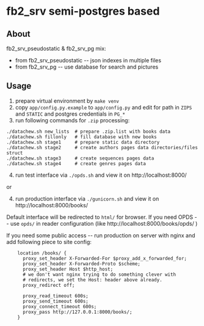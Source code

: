 # fb2_srv semi-postgres based

## About
fb2_srv_pseudostatic & fb2_srv_pg mix:

  * from fb2_srv_pseudostatic -- json indexes in multiple files
  * from fb2_srv_pg -- use database for search and pictures

## Usage

1. prepare virtual environment by `make venv`
2. copy `app/config.py.example` to `app/config.py` and edit for path in `ZIPS` and `STATIC` and postgres credentials in `PG_*`
3. run following commands for `.zip` processing:

```shell
./datachew.sh new_lists  # prepare .zip.list with books data
./datachew.sh fillonly   # fill database with new books
./datachew.sh stage1     # prepare static data directory
./datachew.sh stage2     # create authors pages data directories/files struct
./datachew.sh stage3     # create sequences pages data
./datachew.sh stage4     # create genres pages data
```

4. run test interface via `./opds.sh` and view it on http://localhost:8000/

or 

4. run production interface via `./gunicorn.sh` and view it on http://localhost:8000/books/

Default interface will be redirected to `html/` for browser. If you need OPDS -- use `opds/` in reader configuration (like http://localhost:8000/books/opds/ )

If you need some public access -- run production on server with nginx and add following piece to site config:

```
    location /books/ {
      proxy_set_header X-Forwarded-For $proxy_add_x_forwarded_for;
      proxy_set_header X-Forwarded-Proto $scheme;
      proxy_set_header Host $http_host;
      # we don't want nginx trying to do something clever with
      # redirects, we set the Host: header above already.
      proxy_redirect off;
      
      proxy_read_timeout 600s;
      proxy_send_timeout 600s;
      proxy_connect_timeout 600s;
      proxy_pass http://127.0.0.1:8000/books/;
    }
```
